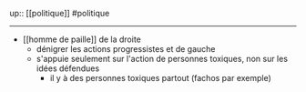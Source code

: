up:: [[politique]]
#politique 

---

 - [[homme de paille]] de la droite
     - dénigrer les actions progressistes et de gauche
     - s'appuie seulement sur l'action de personnes toxiques, non sur les idées défendues
         - il y à des personnes toxiques partout (fachos par exemple)
